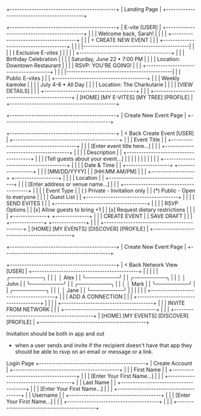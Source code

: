+--------------------------------------------+
|               Landing Page                 |
+--------------------------------------------+


+--------------------------------------------+
|  E-vite                         [USER]    |
+--------------------------------------------+
|                                            |
|           Welcome back, Sarah!             |
|                                            |
|  +--------------------------------------+  |
|  |        + CREATE NEW EVENT            |  |
|  +--------------------------------------+  |
|                                            |
|--------------------------------------------|
|                                            |
|           [ Exclusive E-vites ]            |
|                                            |
|  +--------------------------------------+  |
|  |         Birthday Celebration         |  |
|  |      Saturday, June 22 • 7:00 PM     |  |
|  |     Location: Downtown Restaurant    |  |
|  |         RSVP: YOU'RE GOING!          |  |
|  +--------------------------------------+  |
|                                            |
|--------------------------------------------|
|            [ Public E-vites ]              |
|  +--------------------------------------+  |
|  |           Weekly kareoke             |  |
|  |         July 4-6 • All Day           |  |
|  |      Location: The Charkutarie       |  |
|  |           [VIEW DETAILS]             |  |
|  +--------------------------------------+  |
|                                            |
+--------------------------------------------+
| [HOME] [MY E-VITES] [MY TREE] [PROFILE]    |
+--------------------------------------------+


+--------------------------------------------+
|            Create New Event Page           |
+--------------------------------------------+

+--------------------------------------------+
|  < Back        Create Event        [USER] |
+--------------------------------------------+
|                                            |
|  Event Title                               |
|  +--------------------------------------+  |
|  | [Enter event title here...]         |   |
|  +--------------------------------------+  |
|                                            |
|  Description                               |
|  +--------------------------------------+  |
|  | [Tell guests about your event...]    |  |
|  |                                      |  |
|  |                                      |  |
|  +--------------------------------------+  |
|                                            |
|  Date & Time                               |
|  +------------------+ +------------------+ |
|  | [MM/DD/YYYY]     | | [HH:MM AM/PM]    | |
|  +------------------+ +------------------+ |
|                                            |
|  Location                                  |
|  +--------------------------------------+  |
|  | [Enter address or venue name...]     |  |
|  +--------------------------------------+  |
|                                            |
|  Event Type                                |
|  ( ) Private - Invitation only             |
|  (*) Public - Open to everyone             |
|                                            |
|  Guest List                                |
|  +--------------------------------------+  |
|  |            [ SEND EVITES ]              |
|  +--------------------------------------+  |
|                                            |
|  RSVP Options                              |
|  [x] Allow guests to bring +1              |
|  [x] Request dietary restrictions          |
|                                            |
|  +--------------+   +--------------+       |
|  | CREATE EVENT |   |  SAVE DRAFT  |       |
|  +--------------+   +--------------+       |
|                                            |
+--------------------------------------------+
| [HOME]  [MY EVENTS]  [DISCOVER]  [PROFILE] |
+--------------------------------------------+


+--------------------------------------------+
|            Create New Event Page           |
+--------------------------------------------+


+--------------------------------------------+
|  < Back      Network View          [USER] |
+--------------------------------------------+
|                                            |
|                                            |
| ╭─────────╮                                |
| │         │     Alex                       |
| ╰─────────╯                                |
| ╭─────────╮                                |
| │         │     John                       |
| ╰─────────╯                                |
| ╭─────────╮                                |
| │         │     Mark                       |
| ╰─────────╯                                |
| ╭─────────╮                                |
| │         │     Jane                       |
| ╰─────────╯                                |
|                                            |
|                                            |
|  +--------------------------------------+  |
|  |          ADD A CONNECTION            |  |
|  +--------------------------------------+  |
|                                            |
|  +--------------------------------------+  |
|  |         INVITE FROM NETWORK          |  |
|  +--------------------------------------+  |
|                                            |
+--------------------------------------------+
| [HOME] [MY EVENTS] [DISCOVER] [PROFILE]    |
+--------------------------------------------+


Invitation should be both in app and out
- when a user sends and invite if the recipient doesn't have that app
  they should be able to rsvp on an email or message or a link.


Login Page
+--------------------------------------------+
|               Create Account               |
+--------------------------------------------+
|                                            |
|  First Name                                |
|  +--------------------------------------+  |
|  | [Enter Your First Name...]           |  |
|  +--------------------------------------+  |
|  Last Name                                 |
|  +--------------------------------------+  |
|  | [Enter Your First Name...]           |  |
|  +--------------------------------------+  |
|  Username                                  |
|  +--------------------------------------+  |
|  | [Enter Your First Name...]           |  |
|  +--------------------------------------+  |
|                                            |
+--------------------------------------------+

